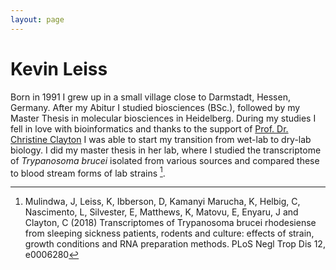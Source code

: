 ```yaml
---
layout: page
---
```


# Kevin Leiss

Born in 1991 I grew up in a small village close to Darmstadt, Hessen, Germany.
After my Abitur I studied biosciences (BSc.), followed by my Master Thesis in molecular biosciences in Heidelberg.
During my studies I fell in love with bioinformatics and thanks to the support of [Prof. Dr. Christine Clayton](https://www.zmbh.uni-heidelberg.de/clayton/default.shtml) I was able to start my transition from wet-lab to dry-lab biology.
I did my master thesis in her lab, where I studied the transcriptome of *Trypanosoma brucei* isolated from various sources and compared these to blood stream forms of lab strains [^1].

[^1]: Mulindwa, J, Leiss, K, Ibberson, D, Kamanyi Marucha, K, Helbig, C, Nascimento, L, Silvester, E, Matthews, K, Matovu, E, Enyaru, J and Clayton, C (2018) Transcriptomes of Trypanosoma brucei rhodesiense from sleeping sickness patients, rodents and culture: effects of strain, growth conditions and RNA preparation methods. PLoS Negl Trop Dis 12, e0006280

